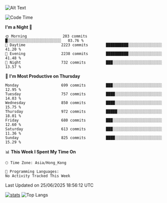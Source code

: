 ![Alt Text](https://media.tenor.com/3Gehha8RO-sAAAAC/goose-dance.gif)

<!--START_SECTION:waka-->
![Code Time](http://img.shields.io/badge/Code%20Time-460%20hrs%2051%20mins-blue)

**I'm a Night 🦉** 

```text
🌞 Morning                203 commits         █░░░░░░░░░░░░░░░░░░░░░░░░   03.76 % 
🌆 Daytime                2223 commits        ██████████░░░░░░░░░░░░░░░   41.20 % 
🌃 Evening                2238 commits        ██████████░░░░░░░░░░░░░░░   41.48 % 
🌙 Night                  732 commits         ███░░░░░░░░░░░░░░░░░░░░░░   13.57 % 
```
📅 **I'm Most Productive on Thursday** 

```text
Monday                   699 commits         ███░░░░░░░░░░░░░░░░░░░░░░   12.95 % 
Tuesday                  757 commits         ████░░░░░░░░░░░░░░░░░░░░░   14.03 % 
Wednesday                850 commits         ████░░░░░░░░░░░░░░░░░░░░░   15.75 % 
Thursday                 972 commits         █████░░░░░░░░░░░░░░░░░░░░   18.01 % 
Friday                   680 commits         ███░░░░░░░░░░░░░░░░░░░░░░   12.60 % 
Saturday                 613 commits         ███░░░░░░░░░░░░░░░░░░░░░░   11.36 % 
Sunday                   825 commits         ████░░░░░░░░░░░░░░░░░░░░░   15.29 % 
```


📊 **This Week I Spent My Time On** 

```text
🕑︎ Time Zone: Asia/Hong_Kong

💬 Programming Languages: 
No Activity Tracked This Week
```


 Last Updated on 25/06/2025 18:56:12 UTC
<!--END_SECTION:waka-->
[![stats](https://github-readme-stats-rose-phi.vercel.app/api?username=jxncted&count_private=true)](https://github.com/jxncted/github-readme-stats)
![Top Langs](https://github-readme-stats-rose-phi.vercel.app/api/top-langs/?username=jxncted\&layout=compact&hide=c,assembly,jupyter%20notebook)
